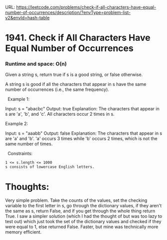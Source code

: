 URL: https://leetcode.com/problems/check-if-all-characters-have-equal-number-of-occurrences/description/?envType=problem-list-v2&envId=hash-table

# 1941. Check if All Characters Have Equal Number of Occurrences

### Runtime and space: O(n)

Given a string s, return true if s is a good string, or false otherwise.

A string s is good if all the characters that appear in s have the same number of occurrences (i.e., the same frequency).

 
Example 1:

Input: s = "abacbc"
Output: true
Explanation: The characters that appear in s are 'a', 'b', and 'c'. All characters occur 2 times in s.

Example 2:

Input: s = "aaabb"
Output: false
Explanation: The characters that appear in s are 'a' and 'b'.
'a' occurs 3 times while 'b' occurs 2 times, which is not the same number of times.

 
Constraints:

	1 <= s.length <= 1000
	s consists of lowercase English letters.

# Thoughts:
Very simple problem. Take the counts of the values, set the checking variable to the first letter in s, go through the dictionary values, if they aren't the same as s, return False, and if you get through the whole thing return True. 
I saw a simpler solution (which I had the thought of but was too lazy to test out) which just took the set of the dictionary values and checked if they were equal to 1, else returned False. Faster, but mine was technically more memory efficient.
